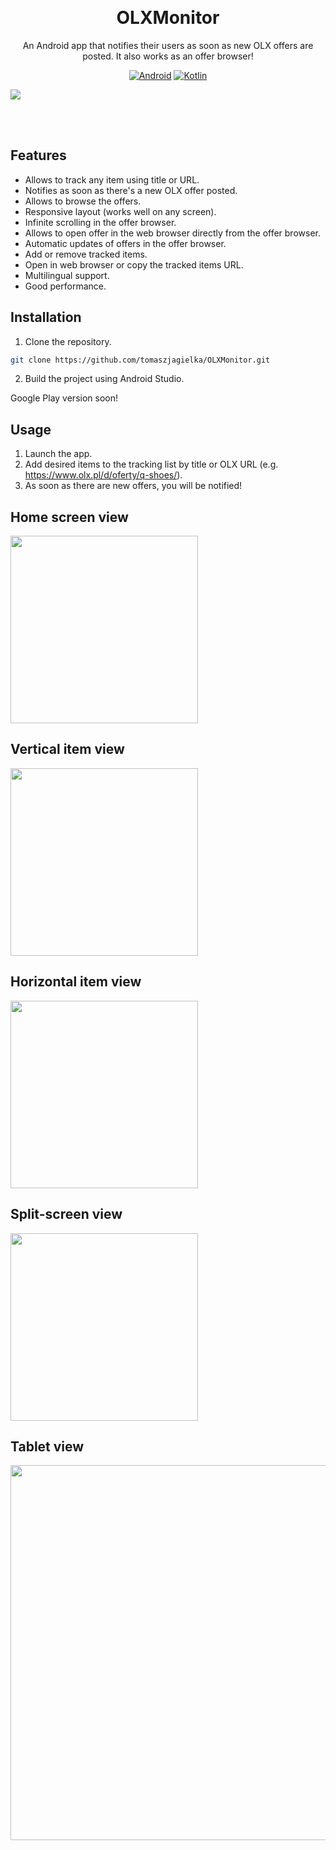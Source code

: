 <br><h1 align="center">OLXMonitor</h1>

<p align="center">
An Android app that notifies their users as soon as new OLX offers are posted. It also works as an offer browser!<br>
</p>

<p align="center">
  <a href="https://www.android.com/"><img src="https://img.shields.io/badge/%20-Android-forestgreen?logo=android&logoColor=white" alt="Android"></a>
  <a href="https://www.typescriptlang.org/"><img src="https://img.shields.io/badge/%20-Kotlin-%237F52FF?logo=kotlin&logoColor=white" alt="Kotlin"></a>
</p>

<p>
  <img src="https://user-images.githubusercontent.com/54605544/201767168-65888f64-dbcd-4622-a729-33469355ac59.png">
</p><br><br>

## Features
* Allows to track any item using title or URL.
* Notifies as soon as there's a new OLX offer posted.
* Allows to browse the offers.
* Responsive layout (works well on any screen).
* Infinite scrolling in the offer browser.
* Allows to open offer in the web browser directly from the offer browser.
* Automatic updates of offers in the offer browser.
* Add or remove tracked items.
* Open in web browser or copy the tracked items URL.
* Multilingual support.
* Good performance.

## Installation
1. Clone the repository.
 ```sh
 git clone https://github.com/tomaszjagielka/OLXMonitor.git
 ```
2. Build the project using Android Studio.

Google Play version soon!

## Usage
1. Launch the app.
2. Add desired items to the tracking list by title or OLX URL (e.g. https://www.olx.pl/d/oferty/q-shoes/).
3. As soon as there are new offers, you will be notified!

## Home screen view
<img src="https://user-images.githubusercontent.com/54605544/201765839-907c6913-eff5-41a8-ac6c-3cc59b5bc316.png" width="300">

## Vertical item view
<img src="https://user-images.githubusercontent.com/54605544/201767049-3c6deaff-c123-42a0-9736-1909578decf5.png" width="300">

## Horizontal item view
<img src="https://user-images.githubusercontent.com/54605544/201768630-eebdda00-3a5c-41c6-8569-e4d3f5a13bd7.png" height="300">

## Split-screen view
<img src="https://user-images.githubusercontent.com/54605544/201767168-65888f64-dbcd-4622-a729-33469355ac59.png" height="300">

## Tablet view
<img src="https://user-images.githubusercontent.com/54605544/201767342-6c43d0b4-2583-4b2f-ae7d-925a60d7d19d.png" width="600">